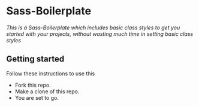 # Sass-Boilerplate

_This is a Sass-Boilerplate which includes basic class styles to get you started with your projects, without wasting much time in setting basic class styles_

## Getting started

Follow these instructions to use this

- Fork this repo.
- Make a clone of this repo.
- You are set to go.
